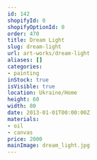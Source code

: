 ```yaml
---
id: 142
shopifyId: 0
shopifyOptionId: 0
order: 470
title: Dream Light
slug: dream-light
url: art-works/dream-light
aliases: []
categories:
- painting
inStock: true
isVisible: true
location: Ukraine/Home
height: 60
width: 80
date: 2013-01-01T00:00:00Z
materials:
- oil
- canvas
price: 2000
mainImage: dream_light.jpg
---
```

